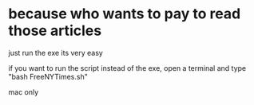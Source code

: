 # because who wants to pay to read those articles

just run the exe its very easy

if you want to run the script instead of the exe, open a terminal and type "bash FreeNYTimes.sh"

mac only
